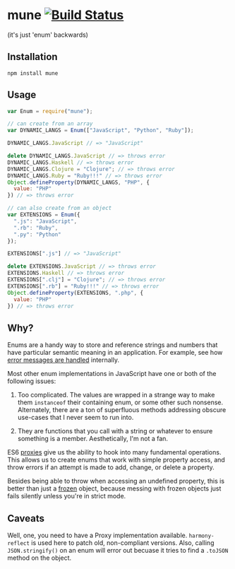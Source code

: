 # mune [![Build Status](https://travis-ci.org/nickb1080/mune.svg?branch=master)](https://travis-ci.org/nickb1080/mune)
(it's just 'enum' backwards)

## Installation
`npm install mune`

## Usage
```js
var Enum = require("mune");

// can create from an array
var DYNAMIC_LANGS = Enum(["JavaScript", "Python", "Ruby"]);

DYNAMIC_LANGS.JavaScript // => "JavaScript"

delete DYNAMIC_LANGS.JavaScript // => throws error
DYNAMIC_LANGS.Haskell // => throws error
DYNAMIC_LANGS.Clojure = "Clojure"; // => throws error
DYNAMIC_LANGS.Ruby = "Ruby!!!" // => throws error
Object.defineProperty(DYNAMIC_LANGS, "PHP", {
  value: "PHP"
}) // => throws error

// can also create from an object
var EXTENSIONS = Enum({
  ".js": "JavaScript",
  ".rb": "Ruby",
  ".py": "Python"
});

EXTENSIONS[".js"] // => "JavaScript"

delete EXTENSIONS.JavaScript // => throws error
EXTENSIONS.Haskell // => throws error
EXTENSIONS[".clj"] = "Clojure"; // => throws error
EXTENSIONS[".rb"] = "Ruby!!!" // => throws error
Object.defineProperty(EXTENSIONS, ".php", {
  value: "PHP"
}) // => throws error

```

## Why?
Enums are a handy way to store and reference strings and numbers that have particular semantic meaning in an application. For example, see how [error messages are handled](https://github.com/nickb1080/mune/blob/master/lib/index.js#L65-L71) internally.

Most other enum implementations in JavaScript have one or both of the following issues:

1. Too complicated. The values are wrapped in a strange way to make them `instanceof` their containing enum, or some other such nonsense. Alternately, there are a ton of superfluous methods addressing obscure use-cases that I never seem to run into.

2. They are functions that you call with a string or whatever to ensure something is a member. Aesthetically, I'm not a fan.

ES6 [proxies](https://developer.mozilla.org/en-US/docs/Web/JavaScript/Reference/Global_Objects/Proxy) give us the ability to hook into many fundamental operations. This allows us to create enums that work with simple property access, and throw errors if an attempt is made to add, change, or delete a property.

Besides being able to throw when accessing an undefined property, this is better than just a [frozen](https://developer.mozilla.org/en-US/docs/Web/JavaScript/Reference/Global_Objects/Object/freeze) object, because messing with frozen objects just fails silently unless you're in strict mode.

## Caveats
Well, one, you need to have a Proxy implementation available. `harmony-reflect` is used here to patch old, non-compliant versions. Also, calling `JSON.stringify()` on an enum will error out becuase it tries to find a `.toJSON` method on the object.
